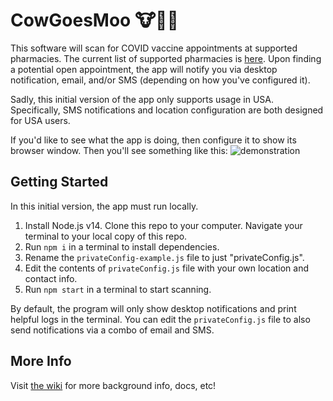 # CowGoesMoo 🐮💬💉

This software will scan for COVID vaccine appointments at supported pharmacies. The current list of supported pharmacies is [here](https://github.com/RebootJeff/cowGoesMoo/blob/main/src/sites/index.js). Upon finding a potential open appointment, the app will notify you via desktop notification, email, and/or SMS (depending on how you've configured it).

Sadly, this initial version of the app only supports usage in USA. Specifically, SMS notifications and location configuration are both designed for USA users.

If you'd like to see what the app is doing, then configure it to show its browser window. Then you'll see something like this:
![demonstration](https://user-images.githubusercontent.com/4919808/108439222-b1e65f80-7205-11eb-9e62-bfbc8c196156.gif)

## Getting Started

In this initial version, the app must run locally.

1. Install Node.js v14. Clone this repo to your computer. Navigate your terminal to your local copy of this repo.
1. Run `npm i` in a terminal to install dependencies.
1. Rename the `privateConfig-example.js` file to just "privateConfig.js".
1. Edit the contents of `privateConfig.js` file with your own location and contact info.
1. Run `npm start` in a terminal to start scanning.

By default, the program will only show desktop notifications and print helpful logs in the terminal. You can edit the `privateConfig.js` file to also send notifications via a combo of email and SMS.

## More Info

Visit [the wiki](https://github.com/RebootJeff/cowGoesMoo/wiki) for more background info, docs, etc!

